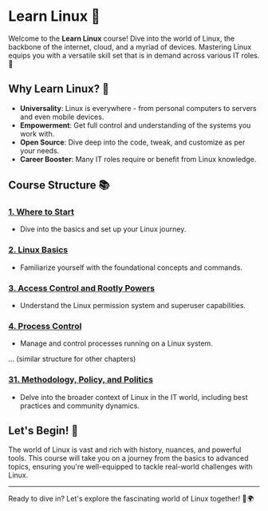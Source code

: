 
# Learn Linux 🐧

Welcome to the **Learn Linux** course! Dive into the world of Linux, the backbone of the internet, cloud, and a myriad of devices. Mastering Linux equips you with a versatile skill set that is in demand across various IT roles. 🚀

## Why Learn Linux? 🌌

- **Universality**: Linux is everywhere - from personal computers to servers and even mobile devices.
- **Empowerment**: Get full control and understanding of the systems you work with.
- **Open Source**: Dive deep into the code, tweak, and customize as per your needs.
- **Career Booster**: Many IT roles require or benefit from Linux knowledge.

## Course Structure 📚

### [1. Where to Start](01_where_to_start/)
- Dive into the basics and set up your Linux journey.

### [2. Linux Basics](02_linux_basics/)
- Familiarize yourself with the foundational concepts and commands.

### [3. Access Control and Rootly Powers](03_access_control_and_rootly_powers/)
- Understand the Linux permission system and superuser capabilities.

### [4. Process Control](04_process_control/)
- Manage and control processes running on a Linux system.

... (similar structure for other chapters)

### [31. Methodology, Policy, and Politics](31_methodology_policy_and_politics/)
- Delve into the broader context of Linux in the IT world, including best practices and community dynamics.

## Let's Begin! 🚀

The world of Linux is vast and rich with history, nuances, and powerful tools. This course will take you on a journey from the basics to advanced topics, ensuring you're well-equipped to tackle real-world challenges with Linux.

---

Ready to dive in? Let's explore the fascinating world of Linux together! 🐧🌍
